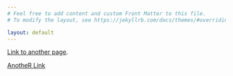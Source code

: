 ```yaml
---
# Feel free to add content and custom Front Matter to this file.
# To modify the layout, see https://jekyllrb.com/docs/themes/#overriding-theme-defaults

layout: default
---
```


[Link to another page](./about).

[AnotheR Link](2020-10-08-welcome-to-jekyll.html)

